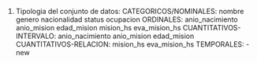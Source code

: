 1) Tipologia del conjunto de datos:
CATEGORICOS/NOMINALES:  nombre genero nacionalidad status ocupacion
ORDINALES:  anio_nacimiento anio_mision edad_mision mision_hs eva_mision_hs
CUANTITATIVOS-INTERVALO: anio_nacimiento anio_mision edad_mision 
CUANTITATIVOS-RELACION:  mision_hs eva_mision_hs
TEMPORALES: -
new
